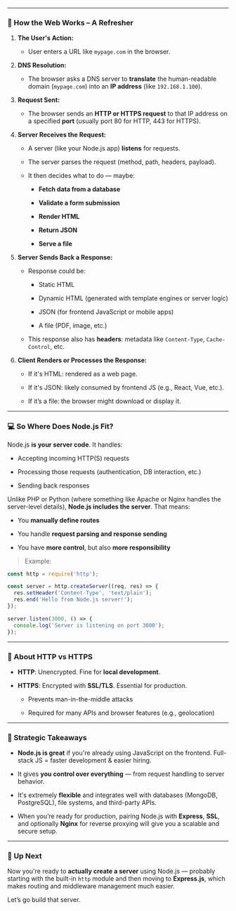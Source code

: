 
---

### 🔁 How the Web Works – A Refresher

1. **The User's Action:**
    
    - User enters a URL like `mypage.com` in the browser.
        
2. **DNS Resolution:**
    
    - The browser asks a DNS server to **translate** the human-readable domain (`mypage.com`) into an **IP address** (like `192.168.1.100`).
        
3. **Request Sent:**
    
    - The browser sends an **HTTP or HTTPS request** to that IP address on a specified **port** (usually port 80 for HTTP, 443 for HTTPS).
        
4. **Server Receives the Request:**
    
    - A server (like your Node.js app) **listens** for requests.
        
    - The server parses the request (method, path, headers, payload).
        
    - It then decides what to do — maybe:
        
        - **Fetch data from a database**
            
        - **Validate a form submission**
            
        - **Render HTML**
            
        - **Return JSON**
            
        - **Serve a file**
            
5. **Server Sends Back a Response:**
    
    - Response could be:
        
        - Static HTML
            
        - Dynamic HTML (generated with template engines or server logic)
            
        - JSON (for frontend JavaScript or mobile apps)
            
        - A file (PDF, image, etc.)
            
    - This response also has **headers**: metadata like `Content-Type`, `Cache-Control`, etc.
        
6. **Client Renders or Processes the Response:**
    
    - If it's HTML: rendered as a web page.
        
    - If it's JSON: likely consumed by frontend JS (e.g., React, Vue, etc.).
        
    - If it’s a file: the browser might download or display it.
        

---

### 💻 So Where Does Node.js Fit?

Node.js **is your server code**. It handles:

- Accepting incoming HTTP(S) requests
    
- Processing those requests (authentication, DB interaction, etc.)
    
- Sending back responses
    

Unlike PHP or Python (where something like Apache or Nginx handles the server-level details), **Node.js includes the server**. That means:

- You **manually define routes**
    
- You handle **request parsing and response sending**
    
- You have **more control**, but also **more responsibility**
    

> Example:

```js
const http = require('http');

const server = http.createServer((req, res) => {
  res.setHeader('Content-Type', 'text/plain');
  res.end('Hello from Node.js server!');
});

server.listen(3000, () => {
  console.log('Server is listening on port 3000');
});
```

---

### 🔐 About HTTP vs HTTPS

- **HTTP**: Unencrypted. Fine for **local development**.
    
- **HTTPS**: Encrypted with **SSL/TLS**. Essential for production.
    
    - Prevents man-in-the-middle attacks
        
    - Required for many APIs and browser features (e.g., geolocation)
        

---

### 🧠 Strategic Takeaways

- **Node.js is great** if you're already using JavaScript on the frontend. Full-stack JS = faster development & easier hiring.
    
- It gives **you control over everything** — from request handling to server behavior.
    
- It's extremely **flexible** and integrates well with databases (MongoDB, PostgreSQL), file systems, and third-party APIs.
    
- When you’re ready for production, pairing Node.js with **Express**, **SSL**, and optionally **Nginx** for reverse proxying will give you a scalable and secure setup.
    

---

### 🚀 Up Next

Now you're ready to **actually create a server** using Node.js — probably starting with the built-in `http` module and then moving to **Express.js**, which makes routing and middleware management much easier.

Let’s go build that server.